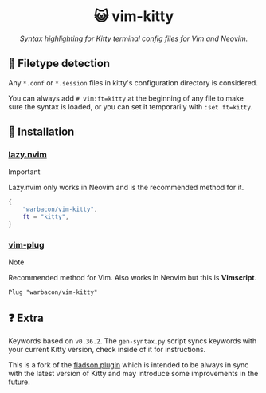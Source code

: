 <h1 align="center">😺 vim-kitty</h1>

<p align="center">
    <i>Syntax highlighting for Kitty terminal config files for Vim and
        Neovim.</i>
</p>

## 📜 Filetype detection

Any `*.conf` or `*.session` files in kitty's configuration directory is
considered.

You can always add `# vim:ft=kitty` at the beginning of any file to make sure
the syntax is loaded, or you can set it temporarily with `:set ft=kitty`.

## 🚀 Installation

### [lazy.nvim](https://lazy.folke.io/)

> [!IMPORTANT]
> Lazy.nvim only works in Neovim and is the recommended method for it.

```lua
{
    "warbacon/vim-kitty",
    ft = "kitty",
}
```

### [vim-plug](https://github.com/junegunn/vim-plug)

> [!NOTE]
> Recommended method for Vim. Also works in Neovim but this is **Vimscript**.

```vim
Plug "warbacon/vim-kitty"
```

## ❓ Extra

Keywords based on `v0.36.2`. The `gen-syntax.py` script syncs keywords with
your current Kitty version, check inside of it for instructions.

This is a fork of the [fladson plugin](https://github.com/fladson/vim-kitty)
which is intended to be always in sync with the latest version of Kitty and may
introduce some improvements in the future.
